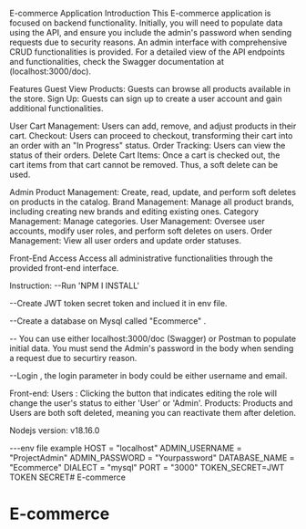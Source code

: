 E-commerce Application
Introduction
This E-commerce application is focused on backend functionality. Initially, you will need to populate data using the API, and ensure you include the admin's password when sending requests due to security reasons. An admin interface with comprehensive CRUD functionalities is provided. For a detailed view of the API endpoints and functionalities, check the Swagger documentation at (localhost:3000/doc).

Features
Guest
View Products: Guests can browse all products available in the store.
Sign Up: Guests can sign up to create a user account and gain additional functionalities.

User
Cart Management: Users can add, remove, and adjust products in their cart.
Checkout: Users can proceed to checkout, transforming their cart into an order with an "In Progress" status.
Order Tracking: Users can view the status of their orders.
Delete Cart Items: Once a cart is checked out, the cart items from that cart cannot be removed. Thus, a soft delete can be used.

Admin
Product Management: Create, read, update, and perform soft deletes on products in the catalog.
Brand Management: Manage all product brands, including creating new brands and editing existing ones.
Category Management: Manage categories.
User Management: Oversee user accounts, modify user roles, and perform soft deletes on users.
Order Management: View all user orders and update order statuses.

Front-End Access
Access all administrative functionalities through the provided front-end interface.



Instruction: --Run 'NPM I INSTALL'

--Create JWT token secret token and inclued it in env file.

--Create a database on Mysql called "Ecommerce" .

-- You can use either localhost:3000/doc (Swagger) or Postman to populate initial data. You must send the Admin's password in the body when sending a request due to securtiry reason.

--Login , the login parameter in body could be either username and email. 

Front-end: Users : Clicking the button that indicates editing the role will change the user's status to either 'User' or 'Admin'. Products: Products and Users are both soft deleted, meaning you can reactivate them after deletion.


Nodejs version: v18.16.0

---env file example 
HOST = "localhost" 
ADMIN_USERNAME = "ProjectAdmin" 
ADMIN_PASSWORD = "Yourpassword" 
DATABASE_NAME = "Ecommerce" 
DIALECT = "mysql" 
PORT = "3000" 
TOKEN_SECRET=JWT TOKEN SECRET# E-commerce
# E-commerce
